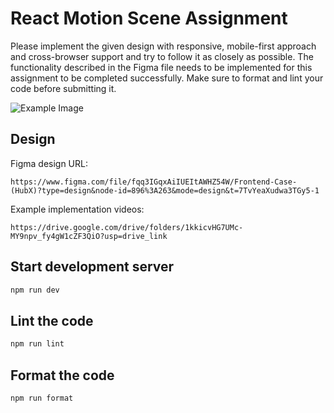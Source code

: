 # React Motion Scene Assignment

Please implement the given design with responsive, mobile-first approach and cross-browser support and try to follow it as closely as possible. The functionality described in the Figma file needs to be implemented for this assignment to be completed successfully. Make sure to format and lint your code before submitting it.

![Example Image](https://i.imgur.com/QPNQb6q.png)

## Design

Figma design URL:

```
https://www.figma.com/file/fqq3IGqxAiIUEItAWHZ54W/Frontend-Case-(HubX)?type=design&node-id=896%3A263&mode=design&t=7TvYeaXudwa3TGy5-1
```

Example implementation videos:

```
https://drive.google.com/drive/folders/1kkicvHG7UMc-MY9npv_fy4gW1cZF3QiO?usp=drive_link
```

## Start development server

```sh
npm run dev
```

## Lint the code

```sh
npm run lint
```

## Format the code

```sh
npm run format
```
